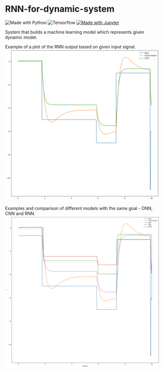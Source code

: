 # RNN-for-dynamic-system

![Made with Python](https://img.shields.io/badge/Python-FFD43B?style=flat&logo=python&logoColor=blue)
![Tensorflow](https://img.shields.io/badge/TensorFlow-FF6F00?style=flat&logo=tensorflow&logoColor=white)
[![Made with Jupyter](https://img.shields.io/badge/Made%20with-Jupyter-orange?style=flat&logo=Jupyter)](https://jupyter.org/try)

System that builds a machine learning model which represents given dynamic model.

Example of a plot of the RNN output based on given input signal.
<img src="images/rnn_plot.png" width=700>

Examples and comparison of different models with the same goal - DNN, CNN and RNN.
<img src="images/all_models.png" width=700>
